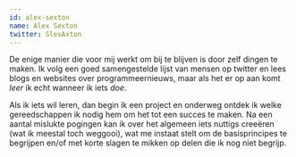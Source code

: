 ```yaml
---
id: alex-sexton
name: Alex Sexton
twitter: SlexAxton
---
```


De enige manier die voor mij werkt om bij te blijven is door zelf dingen te maken. Ik volg een goed samengestelde lijst van mensen op twitter en lees blogs en websites over programmeernieuws, maar als het er op aan komt *leer* ik echt wanneer ik iets *doe*.

Als ik iets wil leren, dan begin ik een project en onderweg ontdek ik welke gereedschappen ik nodig hem om het tot een succes te maken. Na een aantal mislukte pogingen kan ik over het algemeen iets nuttigs creeëren (wat ik meestal toch weggooi), wat me instaat stelt om de basisprincipes te begrijpen en/of met korte slagen te mikken op delen die ik nog niet begrijp.